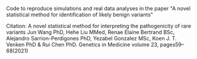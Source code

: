 Code to reproduce simulations and real data analyses in the paper "A novel statistical method for identification of likely benign variants" 

Citation:
A novel statistical method for interpreting the pathogenicity of rare variants
Jun Wang PhD, Hehe Liu MMed, Renae Elaine Bertrand BSc, Alejandro Sarrion-Perdigones PhD, Yezabel Gonzalez MSc, Koen J. T. Venken PhD & Rui Chen PhD. Genetics in Medicine volume 23, pages59–68(2021)
